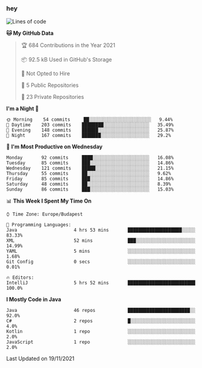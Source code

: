 ### hey

<!--START_SECTION:waka-->
![Lines of code](https://img.shields.io/badge/From%20Hello%20World%20I%27ve%20Written-468316%20lines%20of%20code-blue)

**🐱 My GitHub Data** 

> 🏆 684 Contributions in the Year 2021
 > 
> 📦 92.5 kB Used in GitHub's Storage 
 > 
> 🚫 Not Opted to Hire
 > 
> 📜 5 Public Repositories 
 > 
> 🔑 23 Private Repositories  
 > 
**I'm a Night 🦉** 

```text
🌞 Morning    54 commits     ██░░░░░░░░░░░░░░░░░░░░░░░   9.44% 
🌆 Daytime    203 commits    ████████░░░░░░░░░░░░░░░░░   35.49% 
🌃 Evening    148 commits    ██████░░░░░░░░░░░░░░░░░░░   25.87% 
🌙 Night      167 commits    ███████░░░░░░░░░░░░░░░░░░   29.2%

```
📅 **I'm Most Productive on Wednesday** 

```text
Monday       92 commits     ████░░░░░░░░░░░░░░░░░░░░░   16.08% 
Tuesday      85 commits     ███░░░░░░░░░░░░░░░░░░░░░░   14.86% 
Wednesday    121 commits    █████░░░░░░░░░░░░░░░░░░░░   21.15% 
Thursday     55 commits     ██░░░░░░░░░░░░░░░░░░░░░░░   9.62% 
Friday       85 commits     ███░░░░░░░░░░░░░░░░░░░░░░   14.86% 
Saturday     48 commits     ██░░░░░░░░░░░░░░░░░░░░░░░   8.39% 
Sunday       86 commits     ███░░░░░░░░░░░░░░░░░░░░░░   15.03%

```


📊 **This Week I Spent My Time On** 

```text
⌚︎ Time Zone: Europe/Budapest

💬 Programming Languages: 
Java                     4 hrs 53 mins       ████████████████████░░░░░   83.33% 
XML                      52 mins             ███░░░░░░░░░░░░░░░░░░░░░░   14.99% 
YAML                     5 mins              ░░░░░░░░░░░░░░░░░░░░░░░░░   1.68% 
Git Config               0 secs              ░░░░░░░░░░░░░░░░░░░░░░░░░   0.01%

🔥 Editors: 
IntelliJ                 5 hrs 52 mins       █████████████████████████   100.0%

```

**I Mostly Code in Java** 

```text
Java                     46 repos            ███████████████████████░░   92.0% 
C#                       2 repos             █░░░░░░░░░░░░░░░░░░░░░░░░   4.0% 
Kotlin                   1 repo              ░░░░░░░░░░░░░░░░░░░░░░░░░   2.0% 
JavaScript               1 repo              ░░░░░░░░░░░░░░░░░░░░░░░░░   2.0%

```



 Last Updated on 19/11/2021
<!--END_SECTION:waka-->
